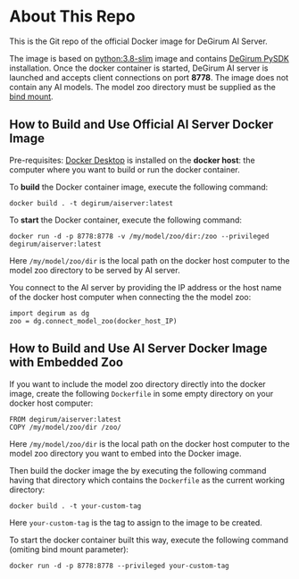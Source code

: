 # About This Repo

This is the Git repo of the official Docker image for DeGirum AI Server.

The image is based on [python:3.8-slim](https://hub.docker.com/_/python) image and contains [DeGirum PySDK](https://degirum.github.io/simple/degirum/index.html) installation.
Once the docker container is started, DeGirum AI server is launched and accepts client connections on port **8778**.
The image does not contain any AI models. The model zoo directory must be supplied as the [bind mount](https://docs.docker.com/storage/bind-mounts/).

## How to Build and Use Official AI Server Docker Image

Pre-requisites: [Docker Desktop](https://www.docker.com/get-started/) is installed on the **docker host**: the computer where you want 
to build or run the docker container.

To **build** the Docker container image, execute the following command:

    docker build . -t degirum/aiserver:latest

To **start** the Docker container, execute the following command:

    docker run -d -p 8778:8778 -v /my/model/zoo/dir:/zoo --privileged degirum/aiserver:latest

Here `/my/model/zoo/dir` is the local path on the docker host computer to the model zoo directory to be served by AI server.

You connect to the AI server by providing the IP address or the host name of the docker host computer when connecting the the model zoo:

    import degirum as dg
    zoo = dg.connect_model_zoo(docker_host_IP)

## How to Build and Use AI Server Docker Image with Embedded Zoo

If you want to include the model zoo directory directly into the docker image, create the following `Dockerfile` in some empty directory on your docker host computer:

    FROM degirum/aiserver:latest
    COPY /my/model/zoo/dir /zoo/

Here `/my/model/zoo/dir` is the local path on the docker host computer to the model zoo directory you want to embed into the Docker image.

Then build the docker image the by executing the following command having that directory which contains the `Dockerfile` as the current working directory:
    
    docker build . -t your-custom-tag
    
Here `your-custom-tag` is the tag to assign to the image to be created.
    
To start the docker container built this way, execute the following command (omiting bind mount parameter):

    docker run -d -p 8778:8778 --privileged your-custom-tag

    
